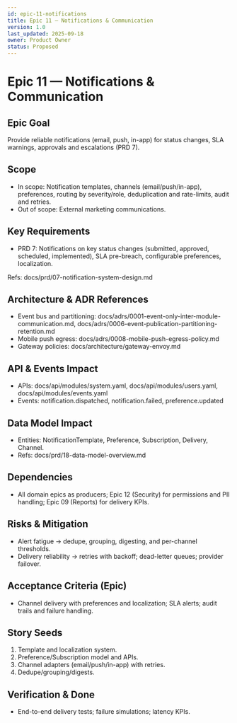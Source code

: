 ```yaml
---
id: epic-11-notifications
title: Epic 11 — Notifications & Communication
version: 1.0
last_updated: 2025-09-18
owner: Product Owner
status: Proposed
---
```


# Epic 11 — Notifications & Communication

## Epic Goal
Provide reliable notifications (email, push, in-app) for status changes, SLA warnings, approvals and escalations (PRD 7).

## Scope
- In scope: Notification templates, channels (email/push/in-app), preferences, routing by severity/role, deduplication and rate-limits, audit and retries.
- Out of scope: External marketing communications.

## Key Requirements
- PRD 7: Notifications on key status changes (submitted, approved, scheduled, implemented), SLA pre-breach, configurable preferences, localization.

Refs: docs/prd/07-notification-system-design.md

## Architecture & ADR References
- Event bus and partitioning: docs/adrs/0001-event-only-inter-module-communication.md, docs/adrs/0006-event-publication-partitioning-retention.md
- Mobile push egress: docs/adrs/0008-mobile-push-egress-policy.md
- Gateway policies: docs/architecture/gateway-envoy.md

## API & Events Impact
- APIs: docs/api/modules/system.yaml, docs/api/modules/users.yaml, docs/api/modules/events.yaml
- Events: notification.dispatched, notification.failed, preference.updated

## Data Model Impact
- Entities: NotificationTemplate, Preference, Subscription, Delivery, Channel.
- Refs: docs/prd/18-data-model-overview.md

## Dependencies
- All domain epics as producers; Epic 12 (Security) for permissions and PII handling; Epic 09 (Reports) for delivery KPIs.

## Risks & Mitigation
- Alert fatigue → dedupe, grouping, digesting, and per-channel thresholds.
- Delivery reliability → retries with backoff; dead-letter queues; provider failover.

## Acceptance Criteria (Epic)
- Channel delivery with preferences and localization; SLA alerts; audit trails and failure handling.

## Story Seeds
1) Template and localization system.
2) Preference/Subscription model and APIs.
3) Channel adapters (email/push/in-app) with retries.
4) Dedupe/grouping/digests.

## Verification & Done
- End-to-end delivery tests; failure simulations; latency KPIs.

